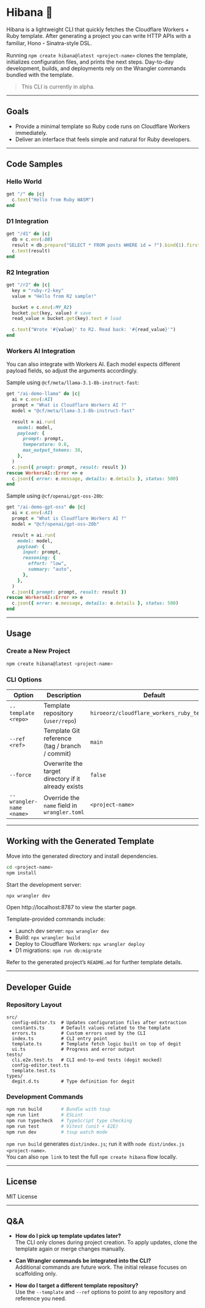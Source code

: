 # Hibana 🧨

Hibana is a lightweight CLI that quickly fetches the Cloudflare Workers + Ruby template.
After generating a project you can write HTTP APIs with a familiar, Hono・Sinatra-style DSL.

Running `npm create hibana@latest <project-name>` clones the template, initializes configuration files, and prints the next steps. Day-to-day development, builds, and deployments rely on the Wrangler commands bundled with the template.

> This CLI is currently in alpha.

---

## Goals

- Provide a minimal template so Ruby code runs on Cloudflare Workers immediately.
- Deliver an interface that feels simple and natural for Ruby developers.

---

## Code Samples

### Hello World

```ruby
get "/" do |c|
  c.text("Hello from Ruby WASM")
end
```

### D1 Integration

```ruby
get "/d1" do |c|
  db = c.env(:DB)
  result = db.prepare("SELECT * FROM posts WHERE id = ?").bind(1).first
  c.text(result)
end
```

### R2 Integration

```ruby
get "/r2" do |c|
  key = "ruby-r2-key"
  value = "Hello from R2 sample!"

  bucket = c.env(:MY_R2)
  bucket.put(key, value) # save
  read_value = bucket.get(key).text # load

  c.text("Wrote '#{value}' to R2. Read back: '#{read_value}'")
end
```

### Workers AI Integration

You can also integrate with Workers AI. Each model expects different payload fields, so adjust the arguments accordingly.

Sample using `@cf/meta/llama-3.1-8b-instruct-fast`:

```ruby
get "/ai-demo-llama" do |c|
  ai = c.env(:AI)
  prompt = "What is Cloudflare Workers AI ?"
  model = "@cf/meta/llama-3.1-8b-instruct-fast"

  result = ai.run(
    model: model,
    payload: {
      prompt: prompt,
      temperature: 0.8,
      max_output_tokens: 30,
    },
  )
  c.json({ prompt: prompt, result: result })
rescue WorkersAI::Error => e
  c.json({ error: e.message, details: e.details }, status: 500)
end
```

Sample using `@cf/openai/gpt-oss-20b`:

```ruby
get "/ai-demo-gpt-oss" do |c|
  ai = c.env(:AI)
  prompt = "What is Cloudflare Workers AI ?"
  model = "@cf/openai/gpt-oss-20b"

  result = ai.run(
    model: model,
    payload: {
      input: prompt,
      reasoning: {
        effort: "low",
        summary: "auto",
      },
    },
  )
  c.json({ prompt: prompt, result: result })
rescue WorkersAI::Error => e
  c.json({ error: e.message, details: e.details }, status: 500)
end
```

---

## Usage

### Create a New Project

```bash
npm create hibana@latest <project-name>
```

### CLI Options

| Option | Description | Default |
| --- | --- | --- |
| `--template <repo>` | Template repository (`user/repo`) | `hiroeorz/cloudflare_workers_ruby_template` |
| `--ref <ref>` | Template Git reference (tag / branch / commit) | `main` |
| `--force` | Overwrite the target directory if it already exists | `false` |
| `--wrangler-name <name>` | Override the `name` field in `wrangler.toml` | `<project-name>` |

---

## Working with the Generated Template

Move into the generated directory and install dependencies.

```bash
cd <project-name>
npm install
```

Start the development server:

```bash
npx wrangler dev
```

Open http://localhost:8787 to view the starter page.

Template-provided commands include:

- Launch dev server: `npx wrangler dev`
- Build: `npx wrangler build`
- Deploy to Cloudflare Workers: `npx wrangler deploy`
- D1 migrations: `npm run db:migrate`

Refer to the generated project’s `README.md` for further template details.

---

## Developer Guide

### Repository Layout

```
src/
  config-editor.ts  # Updates configuration files after extraction
  constants.ts      # Default values related to the template
  errors.ts         # Custom errors used by the CLI
  index.ts          # CLI entry point
  template.ts       # Template fetch logic built on top of degit
  ui.ts             # Progress and error output
tests/
  cli.e2e.test.ts   # CLI end-to-end tests (degit mocked)
  config-editor.test.ts
  template.test.ts
types/
  degit.d.ts        # Type definition for degit
```

### Development Commands

```bash
npm run build       # Bundle with tsup
npm run lint        # ESLint
npm run typecheck   # TypeScript type checking
npm run test        # Vitest (unit + E2E)
npm run dev         # tsup watch mode
```

`npm run build` generates `dist/index.js`; run it with `node dist/index.js <project-name>`.  
You can also `npm link` to test the full `npm create hibana` flow locally.

---

## License

MIT License

---

## Q&A

- **How do I pick up template updates later?**  
  The CLI only clones during project creation. To apply updates, clone the template again or merge changes manually.

- **Can Wrangler commands be integrated into the CLI?**  
  Additional commands are future work. The initial release focuses on scaffolding only.

- **How do I target a different template repository?**  
  Use the `--template` and `--ref` options to point to any repository and reference you need.
